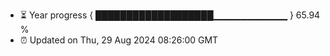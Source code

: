 - ⏳ Year progress { ███████████████████▁▁▁▁▁▁▁▁▁▁▁ } 65.94 %
- ⏰ Updated on Thu, 29 Aug 2024 08:26:00 GMT

